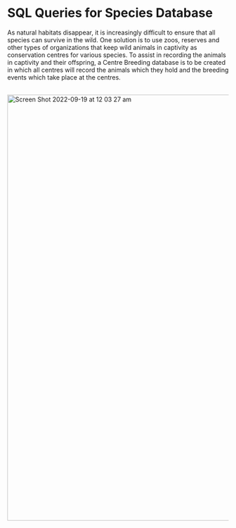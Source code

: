 # SQL Queries for Species Database

As natural habitats disappear, it is increasingly difficult to ensure that all species can survive in the wild. One solution is to use zoos, reserves and other types of organizations that keep wild animals in captivity as conservation centres for various species. To assist in recording the animals in captivity and their offspring, a Centre Breeding database is to be created in which all centres will record the animals which they hold and the breeding events which take place at the centres.


</br>

<img width="968" alt="Screen Shot 2022-09-19 at 12 03 27 am" src="https://user-images.githubusercontent.com/80748392/190911038-b660f09b-9916-4e1a-a409-9862d38f93ad.png">
